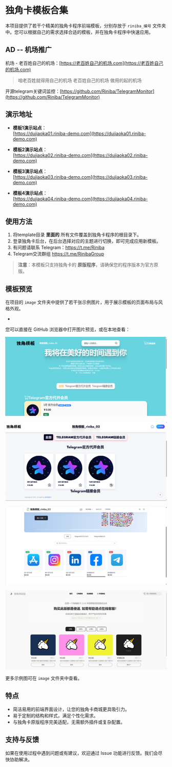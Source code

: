 # 独角卡模板合集

本项目提供了若干个精美的独角卡程序前端模板，分别存放于 `riniba_编号`  文件夹中。您可以根据自己的需求选择合适的模板，并在独角卡程序中快速应用。

## AD -- 机场推广

机场 - 老百姓自己的机场：[https://老百姓自己的机场.com](https://老百姓自己的机场.com)

> 咱老百姓就得用自己的机场
> 老百姓自己的机场 做用的起的机场

开源telegram关键词监控：[https://github.com/Riniba/TelegramMonitor](https://github.com/Riniba/TelegramMonitor)


## 演示地址

- **模板1演示站点**：  
  [https://dujiaoka01.riniba-demo.com](https://dujiaoka01.riniba-demo.com)

- **模板2演示站点**：  
  [https://dujiaoka02.riniba-demo.com](https://dujiaoka02.riniba-demo.com)
  
- **模板3演示站点**：  
  [https://dujiaoka03.riniba-demo.com](https://dujiaoka03.riniba-demo.com)
  
- **模板4演示站点**：  
  [https://dujiaoka04.riniba-demo.com](https://dujiaoka04.riniba-demo.com)


## 使用方法

1. 将template目录 **里面的** 所有文件覆盖到独角卡程序的根目录下。
2. 登录独角卡后台，在后台选择对应的主题进行切换，即可完成应用新模板。
3. 有问题请联系 Telegram：https://t.me/Riniba
4. Telegram交流群组 https://t.me/RinibaGroup

> **注意**：本模板只支持独角卡的 **原版程序**，请确保您的程序版本为官方原版。

## 模板预览

在项目的 `image` 文件夹中提供了若干张示例图片，用于展示模板的页面布局与风格外观。

- 

您可以直接在 GitHub 浏览器中打开图片预览，或在本地查看：

![riniba_01示例图](./image/riniba_01.png)

![riniba_02示例图](./image/riniba_02.png)

![riniba_03示例图](./image/riniba_03.png)

![riniba_04示例图](./image/riniba_04.png)


更多示例图可在 `image` 文件夹中查看。

## 特点

- 简洁易用的前端界面设计，让您的独角卡商城更具吸引力。
- 易于定制的结构和样式，满足个性化需求。
- 与独角卡原版程序完美适配，无需额外插件或复杂配置。

## 支持与反馈

如果在使用过程中遇到问题或有建议，欢迎通过 Issue 功能进行反馈。我们会尽快协助解决。
